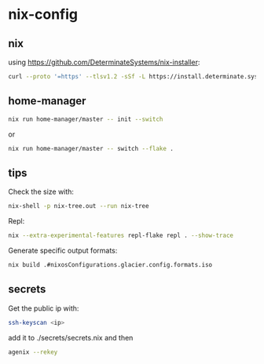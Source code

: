 # nix-config

## nix
using https://github.com/DeterminateSystems/nix-installer:
```bash
curl --proto '=https' --tlsv1.2 -sSf -L https://install.determinate.systems/nix | sh -s -- install
```

## home-manager
```bash
nix run home-manager/master -- init --switch
```
or
```bash
nix run home-manager/master -- switch --flake .
```


## tips
Check the size with: 
```bash
nix-shell -p nix-tree.out --run nix-tree
```

Repl:
```bash
nix --extra-experimental-features repl-flake repl . --show-trace
```

Generate specific output formats:
```bash
nix build .#nixosConfigurations.glacier.config.formats.iso
```

## secrets
Get the public ip with:
```bash
ssh-keyscan <ip>
```
add it to ./secrets/secrets.nix and then
```bash
agenix --rekey
```
